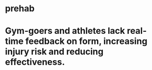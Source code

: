 # prehab

# Gym-goers and athletes lack real-time feedback on form, increasing injury risk and reducing effectiveness. 
